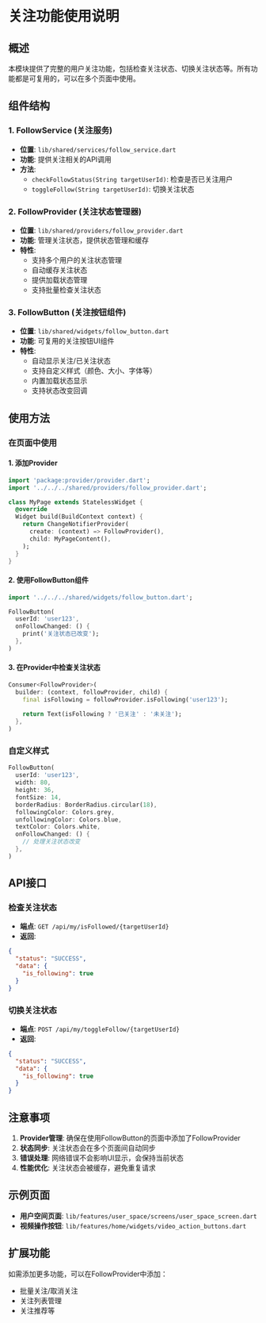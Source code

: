 # 关注功能使用说明

## 概述
本模块提供了完整的用户关注功能，包括检查关注状态、切换关注状态等。所有功能都是可复用的，可以在多个页面中使用。

## 组件结构

### 1. FollowService (关注服务)
- **位置**: `lib/shared/services/follow_service.dart`
- **功能**: 提供关注相关的API调用
- **方法**:
  - `checkFollowStatus(String targetUserId)`: 检查是否已关注用户
  - `toggleFollow(String targetUserId)`: 切换关注状态

### 2. FollowProvider (关注状态管理器)
- **位置**: `lib/shared/providers/follow_provider.dart`
- **功能**: 管理关注状态，提供状态管理和缓存
- **特性**:
  - 支持多个用户的关注状态管理
  - 自动缓存关注状态
  - 提供加载状态管理
  - 支持批量检查关注状态

### 3. FollowButton (关注按钮组件)
- **位置**: `lib/shared/widgets/follow_button.dart`
- **功能**: 可复用的关注按钮UI组件
- **特性**:
  - 自动显示关注/已关注状态
  - 支持自定义样式（颜色、大小、字体等）
  - 内置加载状态显示
  - 支持状态改变回调

## 使用方法

### 在页面中使用

#### 1. 添加Provider
```dart
import 'package:provider/provider.dart';
import '../../../shared/providers/follow_provider.dart';

class MyPage extends StatelessWidget {
  @override
  Widget build(BuildContext context) {
    return ChangeNotifierProvider(
      create: (context) => FollowProvider(),
      child: MyPageContent(),
    );
  }
}
```

#### 2. 使用FollowButton组件
```dart
import '../../../shared/widgets/follow_button.dart';

FollowButton(
  userId: 'user123',
  onFollowChanged: () {
    print('关注状态已改变');
  },
)
```

#### 3. 在Provider中检查关注状态
```dart
Consumer<FollowProvider>(
  builder: (context, followProvider, child) {
    final isFollowing = followProvider.isFollowing('user123');
    
    return Text(isFollowing ? '已关注' : '未关注');
  },
)
```

### 自定义样式

```dart
FollowButton(
  userId: 'user123',
  width: 80,
  height: 36,
  fontSize: 14,
  borderRadius: BorderRadius.circular(18),
  followingColor: Colors.grey,
  unfollowingColor: Colors.blue,
  textColor: Colors.white,
  onFollowChanged: () {
    // 处理关注状态改变
  },
)
```

## API接口

### 检查关注状态
- **端点**: `GET /api/my/isFollowed/{targetUserId}`
- **返回**: 
```json
{
  "status": "SUCCESS",
  "data": {
    "is_following": true
  }
}
```

### 切换关注状态
- **端点**: `POST /api/my/toggleFollow/{targetUserId}`
- **返回**:
```json
{
  "status": "SUCCESS",
  "data": {
    "is_following": true
  }
}
```

## 注意事项

1. **Provider管理**: 确保在使用FollowButton的页面中添加了FollowProvider
2. **状态同步**: 关注状态会在多个页面间自动同步
3. **错误处理**: 网络错误不会影响UI显示，会保持当前状态
4. **性能优化**: 关注状态会被缓存，避免重复请求

## 示例页面

- **用户空间页面**: `lib/features/user_space/screens/user_space_screen.dart`
- **视频操作按钮**: `lib/features/home/widgets/video_action_buttons.dart`

## 扩展功能

如需添加更多功能，可以在FollowProvider中添加：
- 批量关注/取消关注
- 关注列表管理
- 关注推荐等
